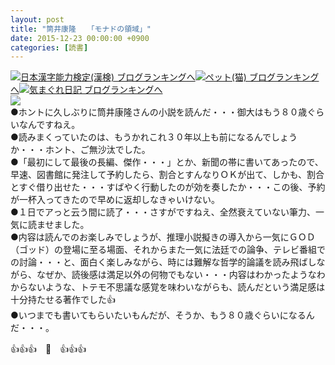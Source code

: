 ```yaml
---
layout: post
title: "筒井康隆　　「モナドの領域」"
date: 2015-12-23 00:00:00 +0900
categories: [読書]
---
```


[![](/syuusyuu9701/assets/images/筒井康隆-「モナドの領域」-br_c_3028_1.gif)](http://blog.with2.net/link.php?1659096:3028 "日本漢字能力検定(漢検) ブログランキングへ")[日本漢字能力検定(漢検) ブログランキングへ](http://blog.with2.net/link.php?1659096:3028)[![](/syuusyuu9701/assets/images/筒井康隆-「モナドの領域」-br_c_1348_1.gif)](http://blog.with2.net/link.php?1659096:1348 "ペット(猫) ブログランキングへ")[ペット(猫) ブログランキングへ](http://blog.with2.net/link.php?1659096:1348)[![](/syuusyuu9701/assets/images/筒井康隆-「モナドの領域」-br_c_9257_1.gif)](http://blog.with2.net/link.php?1659096:9257 "気まぐれ日記 ブログランキングへ")[気まぐれ日記 ブログランキングへ](http://blog.with2.net/link.php?1659096:9257)  
![](/syuusyuu9701/assets/images/筒井康隆-「モナドの領域」-00de34183e066b783203bb9c1c190b9c.jpg)  
●ホントに久しぶりに筒井康隆さんの小説を読んだ・・・御大はもう８０歳ぐらいなんですねえ。  
●読みまくっていたのは、もうかれこれ３０年以上も前になるんでしょうか・・・ホント、ご無沙汰でした。  
●「最初にして最後の長編、傑作・・・」とか、新聞の帯に書いてあったので、早速、図書館に発注して予約したら、割合とすんなりＯＫが出て、しかも、割合とすぐ借り出せた・・・すばやく行動したのが効を奏したか・・・この後、予約が一杯入ってきたので早めに返却しなきゃいけない。  
●１日でアっと云う間に読了・・・さすがですねえ、全然衰えていない筆力、一気に読ませました。  
●内容は読んでのお楽しみでしょうが、推理小説擬きの導入から一気にＧＯＤ（ゴッド）の登場に至る場面、それからまた一気に法廷での論争、テレビ番組での討論・・・と、面白く楽しみながら、時には難解な哲学的論議を読み飛ばしながら、なぜか、読後感は満足以外の何物でもない・・・内容はわかったようなわからないような、トテモ不思議な感覚を味わいながらも、読んだという満足感は十分持たせる著作でした👍  
●いつまでも書いてもらいたいもんだが、そうか、もう８０歳ぐらいになるんだ・・・。  
  
👍👍👍　🐑　👍👍👍  
  
  